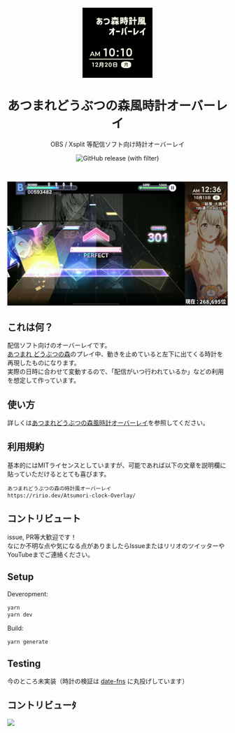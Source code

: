<p align="center">
  <a href="https://ririo08.github.io/Atsumori-clock-Overlay" target="_blank" rel="noopener noreferrer">
    <img width="160" height="160" src="./public/img/summary.jpg" alt="Elk logo">
  </a>
</p>

<h1 align="center">あつまれどうぶつの森風時計オーバーレイ</h1>

<p align="center">
OBS / Xsplit 等配信ソフト向け時計オーバーレイ
</p>

<p align="center">
   <img alt="GitHub release (with filter)" src="https://img.shields.io/github/v/release/ririo08/Atsumori-clock-Overlay">
</p>

<br />

<p align="center">
  <a href="https://ririo08.github.io/Atsumori-clock-Overlay" target="_blank" rel="noopener noreferrer" >
    <img src="./public/img/screenshot.jpg" alt="screenshots" width="600" height="auto">
  </a>
</p>

## これは何？

配信ソフト向けのオーバーレイです。  
[あつまれ どうぶつの森](https://www.nintendo.co.jp/switch/acbaa/index.html)のプレイ中、動きを止めていると左下に出てくる時計を再現したものになります。  
実際の日時に合わせて変動するので、「配信がいつ行われているか」などの利用を想定して作っています。

## 使い方

詳しくは[あつまれどうぶつの森風時計オーバーレイ](https://ririo08.github.io/Atsumori-clock-Overlay)を参照してください。

## 利用規約

基本的にはMITライセンスとしていますが、可能であれば以下の文章を説明欄に貼っていただけるととても喜びます。

```
あつまれどうぶつの森の時計風オーバーレイ
https://ririo.dev/Atsumori-clock-Overlay/
```

## コントリビュート

issue, PR等大歓迎です！  
なにか不明な点や気になる点がありましたらIssueまたはリリオのツイッターやYouTubeまでご連絡ください。

## Setup

Deveropment:

```cmd
yarn
yarn dev
```

Build:

```
yarn generate
```

## Testing

今のところ未実装（時計の検証は [date-fns](https://date-fns.org/) に丸投げしています）

## コントリビューﾀ

<a href="https://github.com/ririo08/Atsumori-clock-Overlay/graphs/contributors">
  <img src="https://contrib.rocks/image?repo=ririo08/Atsumori-clock-Overlay" />
</a>

